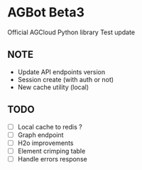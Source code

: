 AGBot Beta3
====================

Official AGCloud Python library
Test update

NOTE
-----------

- Update API endpoints version
- Session create (with auth or not)
- New cache utility (local)



TODO
-----------

- [ ] Local cache to redis ?
- [ ] Graph endpoint
- [ ] H2o improvements
- [ ] Element crimping table
- [ ] Handle errors response
